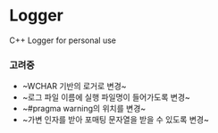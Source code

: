 # Logger
C++ Logger for personal use

### 고려중
* ~WCHAR 기반의 로거로 변경~
* ~로그 파일 이름에 실행 파일명이 들어가도록 변경~
* ~#pragma warning의 위치를 변경~
* ~가변 인자를 받아 포매팅 문자열을 받을 수 있도록 변경~
